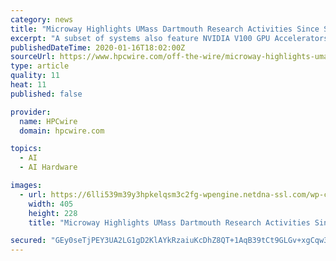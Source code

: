 ```yaml
---
category: news
title: "Microway Highlights UMass Dartmouth Research Activities Since Supercomputing Cluster Installation"
excerpt: "A subset of systems also feature NVIDIA V100 GPU Accelerators for GPU computing applications ... Inc. Microway builds solutions for the intersection of AI and HPC. These include clusters, servers, quiet workstations designed for bleeding-edge computational performance—that serve demanding users in the enterprise, government, and academia."
publishedDateTime: 2020-01-16T18:02:00Z
sourceUrl: https://www.hpcwire.com/off-the-wire/microway-highlights-umass-dartmouth-research-activities-since-supercomputingcluster-installation/
type: article
quality: 11
heat: 11
published: false

provider:
  name: HPCwire
  domain: hpcwire.com

topics:
  - AI
  - AI Hardware

images:
  - url: https://6lli539m39y3hpkelqsm3c2fg-wpengine.netdna-ssl.com/wp-content/uploads/2020/01/shutterstock_climateheatmap-405x228.jpg
    width: 405
    height: 228
    title: "Microway Highlights UMass Dartmouth Research Activities Since Supercomputing Cluster Installation"

secured: "GEy0seTjPEY3UA2LG1gD2KlAYkRzaiuKcDhZ8QT+1AqB39tCt9GLGv+xgCqw3iVNIJw6+AFhOk5N0PyQmOpSWYo4PNhnZ+KUo0qcsrQu2HRwzECiDcXnfWYGO8TxTunATdVxfvBwbRFCaI+VQfWX4x+Qh0iQFWP4hSeOHhmNFDwnOaxntopU6xzZovbLdl7Rt8b360lDyImvF6BhIEZWNq7Guf+7vEs8PrsUcj/W+SRX20QuA3BmCWbR3KwYIYPPKLcQD21mixXAuR2qHs3mnw3RF6S5Uz5XV7EHnO+b2fs=;dqXdRh8GGz7Ghno7B8geSg=="
---
```


